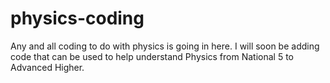 # physics-coding
Any and all coding to do with physics is going in here.
I will soon be adding code that can be used to help understand Physics from National 5 to Advanced Higher.
